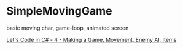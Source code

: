# SimpleMovingGame
basic moving char, game-loop, animated screen

<a href="https://www.youtube.com/watch?v=ZD-QOSswwDI">Let's Code in C# - 4 - Making a Game, Movement, Enemy AI, Items</a>

